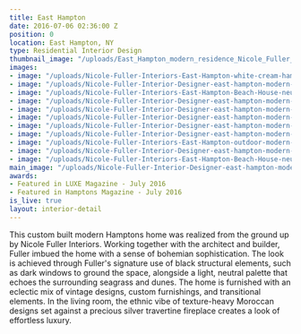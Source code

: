 ```yaml
---
title: East Hampton
date: 2016-07-06 02:36:00 Z
position: 0
location: East Hampton, NY
type: Residential Interior Design
thumbnail_image: "/uploads/East_Hampton_modern_residence_Nicole_Fuller_Interiors_white_hamptons_beach_house.jpg"
images:
- image: "/uploads/Nicole-Fuller-Interiors-East-Hampton-white-cream-hamptons-new-york-designer.jpg"
- image: "/uploads/Nicole-Fuller-Interior-Designer-east-hampton-modern-bohemian-beach-house.jpg"
- image: "/uploads/Nicole-Fuller-Interiors-East-Hampton-Beach-House-neutral-Bohemian-interior-design-modern-stairs.jpg"
- image: "/uploads/Nicole-Fuller-Interior-Designer-east-hampton-modern-bohemian-beach-house-7-blue-eclectic-white-curtains.jpg"
- image: "/uploads/Nicole-Fuller-Interior-Designer-east-hampton-modern-bohemian-beach-house-8-white-master-bathroom-freestanding-tub.jpg"
- image: "/uploads/Nicole-Fuller-Interior-Designer-east-hampton-modern-bohemian-beach-house-1-white-bedroom.jpg"
- image: "/uploads/Nicole-Fuller-Interior-Designer-east-hampton-modern-bohemian-beach-house-5-kids-bedroom-chevron-animal-heads.jpg"
- image: "/uploads/Nicole-Fuller-Interior-Designer-east-hampton-modern-bohemian-beach-house-3-marble-bathroom-mosaic-tile-freestanding-tub.jpg"
- image: "/uploads/Nicole-Fuller-Interiors-East-Hampton-outdoor-modern-porch-paola-lenti-designer.jpg"
- image: "/uploads/Nicole-Fuller-Interior-Designer-east-hampton-modern-bohemian-beach-house-6-white-bathroom.jpg"
- image: "/uploads/Nicole-Fuller-Interiors-East-Hampton-Beach-House-neutral-Bohemian-interior-design-pool.jpg"
main_image: "/uploads/Nicole-Fuller-Interior-Designer-east-hampton-modern-bohemian-beach-house-2-07f5bd.jpg"
awards:
- Featured in LUXE Magazine - July 2016
- Featured in Hamptons Magazine - July 2016
is_live: true
layout: interior-detail
---
```


This custom built modern Hamptons home was realized from the ground up by Nicole Fuller Interiors. Working together with the architect and builder, Fuller imbued the home with a sense of bohemian sophistication. The look is achieved through Fuller's signature use of black structural elements, such as dark windows to ground the space, alongside a light, neutral palette that echoes the surrounding seagrass and dunes. The home is furnished with an eclectic mix of vintage designs, custom furnishings, and transitional elements.  In the living room, the ethnic vibe of texture-heavy Moroccan designs set against a precious silver travertine fireplace creates a look of effortless luxury. 

